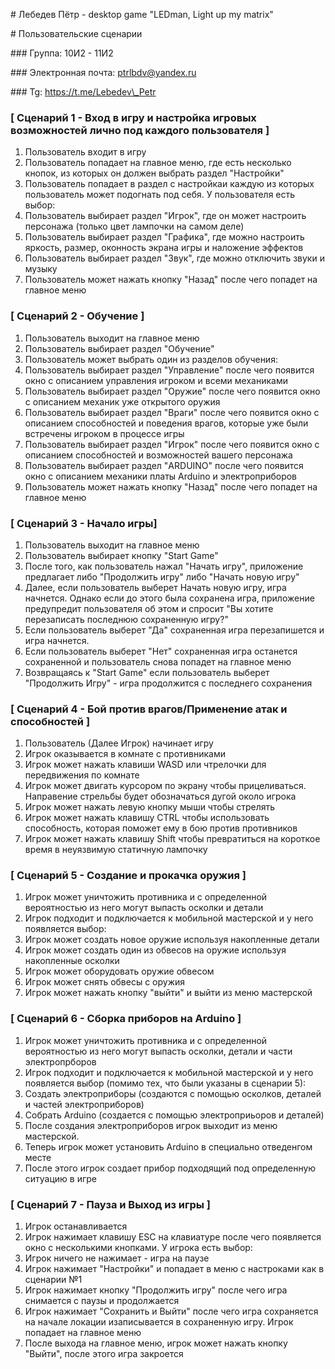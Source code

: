 ﻿\# Лебедев Пётр - desktop game "LEDman, Light up my matrix"

\# Пользовательские сценарии

\### Группа: 10И2 - 11И2

\### Электронная почта: ptrlbdv@yandex.ru

\### Tg: https://t.me/Lebedev\_Petr


### [ Сценарий 1 - Вход в игру и настройка игровых возможностей лично под каждого пользователя ]

1. Пользователь входит в игру
2. Пользователь попадает на главное меню, где есть несколько кнопок, из которых он должен выбрать раздел "Настройки"
3. Пользователь попадает в раздел с настройкаи каждую из которых пользователь может подогнать под себя. У пользователя есть выбор:
4. Пользователь выбирает раздел "Игрок", где он может настроить персонажа (только цвет лампочки на самом деле)
5. Пользователь выбирает раздел "Графика", где можно настроить яркость, размер, оконность экрана игры и наложение эффектов
6. Пользователь выбирает раздел "Звук", где можно отключить звуки и музыку
7. Пользователь может нажать кнопку "Назад" после чего попадет на главное меню

### [ Сценарий 2 - Обучение ]

1. Пользователь выходит на главное меню
2. Пользователь выбирает раздел "Обучение"
3. Пользователь может выбрать один из разделов обучения:
4. Пользователь выбирает раздел "Управление" после чего появится окно с описанием управления игроком и всеми механиками
5. Пользователь выбирает раздел "Оружие" после чего появится окно с описанием механик уже открытого оружия
6. Пользователь выбирает раздел "Враги" после чего появится окно с описанием способностей и поведения врагов, которые уже были встречены игроком в процессе игры
7. Пользователь выбирает раздел "Игрок" после чего появится окно с описанием способностей и возможностей вашего персонажа
8. Пользователь выбирает раздел "ARDUINO" после чего появится окно с описанием механики платы Arduino и электроприборов
9. Пользователь может нажать кнопку "Назад" после чего попадет на главное меню

### [ Сценарий 3 - Начало игры]

1. Пользователь выходит на главное меню
2. Пользователь выбирает кнопку "Start Game"
3. После того, как пользователь нажал "Начать игру", приложение предлагает либо "Продолжить игру" либо "Начать новую игру"
4. Далее, если пользователь выберет Начать новую игру, игра начнется. Однако если до этого была сохранена игра, приложение предупредит пользователя об этом и спросит "Вы хотите перезаписать последнюю сохраненную игру?" 
  5. Если пользователь выберет "Да" сохраненная игра перезапишется и игра начнется.
  6. Если пользователь выберет "Нет" сохраненная игра останется сохраненной и пользователь снова попадет на главное меню
7. Возвращаясь к "Start Game" если пользователь выберет "Продолжить Игру" - игра продолжится с последнего сохранения

### [ Сценарий 4 - Бой против врагов/Применение атак и способностей ]

1. Пользователь (Далее Игрок) начинает игру
2. Игрок оказывается в комнате с противниками
3. Игрок может нажать клавиши WASD или чтрелочки для передвижения по комнате
4. Игрок может двигать курсором по экрану чтобы прицеливаться. Направение стрельбы будет обозначаться дугой около игрока
5. Игрок может нажать левую кнопку мыши чтобы стрелять
6. Игрок может нажать клавишу CTRL чтобы использовать способность, которая поможет ему в бою против противников
7. Игрок может нажать клавишу Shift чтобы превратиться на короткое время в неуязвимую статичную лампочку

### [ Сценарий 5 - Создание и прокачка оружия ]

1. Игрок может уничтожить противника и с определенной вероятностью из него могут выпасть осколки и детали
2. Игрок подходит и подключается к мобильной мастерской и у него появляется выбор: 
3. Игрок может создать новое оружие используя накопленные детали
4. Игрок может создать один из обвесов на оружие используя накопленные осколки
5. Игрок может оборудовать оружие обвесом
6. Игрок может снять обвесы с оружия
7. Игрок может нажать кнопку "выйти" и выйти из меню мастерской

### [ Сценарий 6 - Сборка приборов на Arduino ]

1. Игрок может уничтожить противника и с определенной вероятностью из него могут выпасть осколки, детали и части электропрборов
2. Игрок подходит и подключается к мобильной мастерской и у него появляется выбор (помимо тех, что были указаны в сценарии 5): 
3. Создать электроприборы (создаются с помощью осколков, деталей и частей электроприборов)
4. Собрать Arduino (создается с помощью электроприьоров и деталей)
5. После создания электроприборов игрок выходит из меню мастерской.
6. Теперь игрок может установить Arduino в специально отведенгом месте 
7. После этого игрок создает прибор подходящий под определенную ситуацию в игре 



### [ Сценарий 7 - Пауза и Выход из игры ]

1. Игрок останавливается
2. Игрок нажимает клавишу ESC на клавиатуре после чего появляется окно с несколькими кнопками. У игрока есть выбор:
3. Игрок ничего не нажимает - игра на паузе
4. Игрок нажимает "Настройки" и попадает в меню с настроками как в сценарии №1
5. Игрок нажимает кнопку "Продолжить игру" после чего игра снимается с паузы и продолжается
6. Игрок нажимает "Сохранить и Выйти" после чего игра сохраняется на начале локации изаписывается в сохраненную игру. Игрок попадает на главное меню
7. После выхода на главное меню, игрок может нажать кнопку "Выйти", после этого игра закроется
